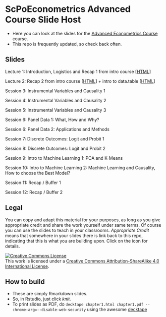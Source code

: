 # ScPoEconometrics **Advanced Course** Slide Host

* Here you can look at the slides for the [Advanced Econometrics Course](https://github.com/ScPoEcon/ScPoEconometrics) course.
* This repo is frequently updated, so check back often.


## Slides

Lecture 1: Introduction, Logistics and Recap 1 from intro course [[HTML](https://raw.githack.com/ScPoEcon/Advanced-Metrics-slides/master/lectures/01-recap/recap1.html)]

Lecture 2: Recap 2 from intro course [[HTML](https://raw.githack.com/ScPoEcon/Advanced-Metrics-slides/master/lectures/02-recap/recap2.html)] + intro to data.table [[HTML](https://raw.githack.com/ScPoEcon/Advanced-Metrics-slides/master/lectures/03-datatable/03-datatable.html)]

Session 3: Instrumental Variables and Causality 1

Session 4: Instrumental Variables and Causality 2

Session 5: Instrumental Variables and Causality 3

Session 6: Panel Data 1: What, How and Why?

Session 6: Panel Data 2: Applications and Methods

Session 7: Discrete Outcomes: Logit and Probit 1

Session 8: Discrete Outcomes: Logit and Probit 2

Session 9: Intro to Machine Learning 1: PCA and K-Means

Session 10: Intro to Machine Learning 2: Machine Learning and Causality, How to choose the Best Model?

Session 11: Recap / Buffer 1

Session 12: Recap / Buffer 2

## Legal

You can copy and adapt this material for your purposes, as long as you give appropriate credit and share the work yourself  under same terms. Of course you can use the slides to teach in your classrooms. *Appropriate Credit* means that somewhere in your slides there is link back to this repo, indicating that this is what you are building upon. Click on the icon for details.

<a rel="license" href="http://creativecommons.org/licenses/by-sa/4.0/"><img alt="Creative Commons License" style="border-width:0" src="https://i.creativecommons.org/l/by-sa/4.0/88x31.png" /></a><br />This work is licensed under a <a rel="license" href="http://creativecommons.org/licenses/by-sa/4.0/">Creative Commons Attribution-ShareAlike 4.0 International License</a>.

## How to build

* These are simply Rmarkdown slides.
* So, in Rstudio, just click *knit*.
* To print slides as PDF, do 
```decktape chapter1.html chapter1.pdf --chrome-arg=--disable-web-security```
using the awesome [decktape](https://github.com/astefanutti/decktape)
